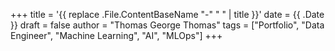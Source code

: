 +++
title = '{{ replace .File.ContentBaseName "-" " " | title }}'
date = {{ .Date }}
draft = false
author = "Thomas George Thomas"
tags = ["Portfolio", "Data Engineer", "Machine Learning", "AI", "MLOps"]
+++
